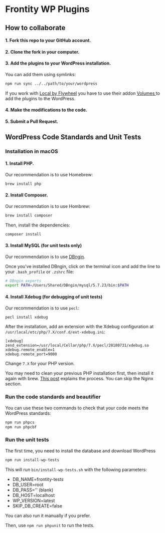 # Frontity WP Plugins

## How to collaborate

#### 1. Fork this repo to your GitHub account.

#### 2. Clone the fork in your computer.

#### 3. Add the plugins to your WordPress installation.

You can add them using symlinks:

```bash
npm run sync ../../path/to/your/wordpress
```

If you work with [Local by Flywheel](https://localbyflywheel.com/) you have to use their addon [ Volumes ](https://localbyflywheel.com/add-ons/volumes) to add the plugins to the WordPress.

#### 4. Make the modifications to the code.

#### 5. Submit a Pull Request.

## WordPress Code Standards and Unit Tests

### Installation in macOS

#### 1. Install PHP.

Our recommendation is to use Homebrew:

```bash
brew install php
```

#### 2. Install Composer.

Our recommendation is to use Hombrew:

```bash
brew install composer
```

Then, install the dependencies:

```bash
composer install
```

#### 3. Install MySQL (for unit tests only)

Our recommendation is to use [DBngin](https://dbngin.com/).

Once you've installed DBngin, click on the terminal icon and add the line
to your `.bash_profile` or `.zshrc` file:

```bash
# DBngin exports
export PATH=/Users/Shared/DBngin/mysql/5.7.23/bin:$PATH
```

#### 4. Install Xdebug (for debugging of unit tests)

Our recommendation is to use `pecl`:

```bash
pecl install xdebug
```

After the installation, add an extension with the Xdebug configuration at `/usr/local/etc/php/7.X/conf.d/ext-xdebug.ini`:

```
[xdebug]
zend_extension=/usr/local/Cellar/php/7.X/pecl/20180731/xdebug.so
xdebug.remote_enable=1
xdebug.remote_port=9000
```

Change `7.X` for your PHP version.

You may need to clean your previous PHP installation first, then install it again with brew. [This post](https://medium.com/@romaninsh/install-php-7-2-xdebug-on-macos-high-sierra-with-homebrew-july-2018-d7968fe7e8b8) explains the process. You can skip the Nginx section.

### Run the code standards and beautifier

You can use these two commands to check that your code meets the WordPress standards:

```bash
npm run phpcs
npm run phpcbf
```

### Run the unit tests

The first time, you need to install the database and download WordPress

```bash
npm run install-wp-tests
```

This will run `bin/install-wp-tests.sh` with the following parameters:

- DB_NAME=frontity-tests
- DB_USER=root
- DB_PASS='' (blank)
- DB_HOST=localhost
- WP_VERSION=latest
- SKIP_DB_CREATE=false

You can also run it manually if you prefer.

Then, use `npm run phpunit` to run the tests.
